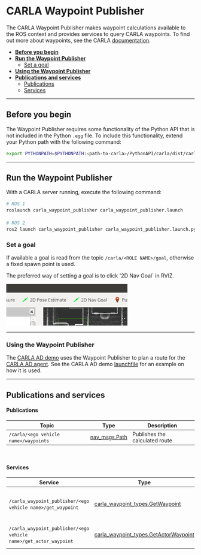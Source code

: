# CARLA Waypoint Publisher

The CARLA Waypoint Publisher makes waypoint calculations available to the ROS context and provides services to query CARLA waypoints. To find out more about waypoints, see the CARLA [documentation](https://carla.readthedocs.io/en/latest/core_map/#navigation-in-carla).

- [__Before you begin__](#before-you-begin)
- [__Run the Waypoint Publisher__](#run-the-waypoint-publisher)
    - [Set a goal](#set-a-goal)
- [__Using the Waypoint Publisher__](#using-the-waypoint-publisher)
- [__Publications and services__](#publications-and-services)
    - [Publications](#publications)
    - [Services](#services)
---

## Before you begin

The Waypoint Publisher requires some functionality of the Python API that is not included in the Python `.egg` file. To include this functionality, extend your Python path with the following command:

```sh
export PYTHONPATH=$PYTHONPATH:<path-to-carla>/PythonAPI/carla/dist/carla-<carla_version_and_arch>.egg:<path-to-carla>/PythonAPI/carla/
```

---

## Run the Waypoint Publisher

With a CARLA server running, execute the following command:

```sh
# ROS 1
roslaunch carla_waypoint_publisher carla_waypoint_publisher.launch

# ROS 2
ros2 launch carla_waypoint_publisher carla_waypoint_publisher.launch.py
```

### Set a goal

If available a goal is read from the topic `/carla/<ROLE NAME>/goal`, otherwise a fixed spawn point is used. 

The preferred way of setting a goal is to click '2D Nav Goal` in RVIZ.

![rviz_set_goal](images/rviz_set_start_goal.png)

---

### Using the Waypoint Publisher

The [CARLA AD demo](carla_ad_demo.md) uses the Waypoint Publisher to plan a route for the [CARLA AD agent](carla_ad_agent.md). See the CARLA AD demo [launchfile](https://github.com/carla-simulator/ros-bridge/blob/ros2/carla_ad_demo/launch/carla_ad_demo_with_scenario.launch) for an example on how it is used.  

---

## Publications and services

#### Publications

| Topic | Type | Description |
|-------|------|-------------|
| `/carla/<ego vehicle name>/waypoints` | [nav_msgs.Path](https://docs.ros.org/en/api/nav_msgs/html/msg/Path.html) | Publishes the calculated route |

<br>

#### Services

| Service | Type | Description |
|-------|------|-------------|
| `/carla_waypoint_publisher/<ego vehicle name>/get_waypoint` | [carla_waypoint_types.GetWaypoint](https://github.com/carla-simulator/ros-bridge/blob/ros2/carla_waypoint_types/srv/GetWaypoint.srv) | Get the waypoint for a specific location |
| `/carla_waypoint_publisher/<ego vehicle name>/get_actor_waypoint` | [carla_waypoint_types.GetActorWaypoint](https://github.com/carla-simulator/ros-bridge/blob/ros2/carla_waypoint_types/srv/GetActorWaypoint.srv) | Get the waypoint for an actor id |

<br>
